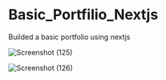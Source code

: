 # Basic_Portfilio_Nextjs
Builded a basic portfolio using nextjs

![Screenshot (125)](https://user-images.githubusercontent.com/101265586/233660094-e10c6420-077b-487d-8c53-e26859604f9b.png)

![Screenshot (126)](https://user-images.githubusercontent.com/101265586/233660103-fcae209e-5229-4614-82bc-9c5fafcfc968.png)

